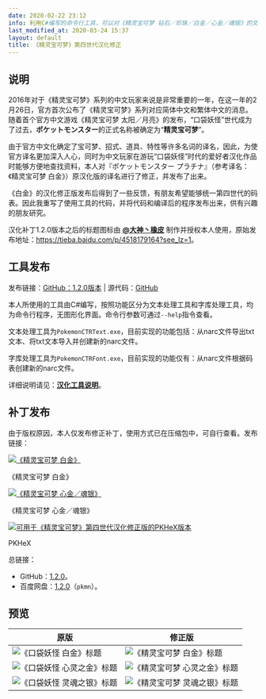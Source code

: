 ```yaml
---
date: 2020-02-22 23:12
info: 利用C#编写的命令行工具，可以对《精灵宝可梦 钻石／珍珠／白金／心金／魂银》的文本和字库进行修改。
last_modified_at: 2020-03-24 15:37
layout: default
title: 《精灵宝可梦》第四世代汉化修正
---
```

<div class="bilibiliBox" data-aid="96227144" data-cid="164268057" data-page="1"></div>

## 说明
2016年对于《精灵宝可梦》系列的中文玩家来说是非常重要的一年，在这一年的2月26日，官方首次公布了《精灵宝可梦》系列对应简体中文和繁体中文的消息。随着首个官方中文游戏《精灵宝可梦 太阳／月亮》的发布，“口袋妖怪”世代成为了过去，<strong lang="ja">ポケットモンスター</strong>的正式名称被确定为“**精灵宝可梦**”。

由于官方中文化确定了宝可梦、招式、道具、特性等许多名词的译名，因此，为使官方译名更加深入人心，同时为中文玩家在游玩“口袋妖怪”时代的爱好者汉化作品时能够方便地查找资料，本人对<span lang="ja">『ポケットモンスター プラチナ』</span>（参考译名：《精灵宝可梦 白金》）原汉化版的译名进行了修正，并发布了出来。

《白金》的汉化修正版发布后得到了一些反馈，有朋友希望能够统一第四世代的码表。因此我重写了使用工具的代码，并将代码和编译后的程序发布出来，供有兴趣的朋友研究。

汉化补丁1.2.0版本之后的标题图标由 **[@大神丶橡皮](https://tieba.baidu.com/home/main?un=%E5%A4%A7%E7%A5%9E%E4%B8%B6%E6%A9%A1%E7%9A%AE&ie=utf-8)** 制作并授权本人使用，原始发布地址：<https://tieba.baidu.com/p/4518179164?see_lz=1>。

## 工具发布
发布链接：[GitHub：1.2.0版本](https://github.com/Xzonn/PokemonChineseTranslationRevise/releases/tag/1.2.0) &#124; 源代码：[GitHub](https://github.com/Xzonn/PokemonChineseTranslationRevise/)

本人所使用的工具由C#编写，按照功能区分为文本处理工具和字库处理工具，均为命令行程序，无图形化界面。命令行参数可通过`--help`指令查看。

文本处理工具为`PokemonCTRText.exe`，目前实现的功能包括：从narc文件导出txt文本、将txt文本导入并创建新的narc文件。

字库处理工具为`PokemonCTRFont.exe`，目前实现的功能仅有：从narc文件根据码表创建新的narc文件。

详细说明请见：**[汉化工具说明](./Tools.html)**。

## 补丁发布
由于版权原因，本人仅发布修正补丁，使用方式已在压缩包中，可自行查看。发布链接：

<div class="row">
<div class="col-md-4 col-md-offset-1">
<a href="./Pt.html" style="display: block"><img src="https://file.moetu.org/images/2020/02/23/efdd474ffac175997868fa704bdc063e1f4ad7cdd56b9c40.jpg" alt="《精灵宝可梦 白金》" data-size="588" data-disp="block" /></a>
<p class="text-center">《精灵宝可梦 白金》</p>
</div>
<div class="col-md-4 col-md-offset-2">
<a href="./HGSS.html" style="display: block"><img src="https://file.moetu.org/images/2020/02/23/3e6f40d11d826cc1f4babd1c5b2147b08f8baaac761f7e65.jpg" alt="《精灵宝可梦 心金／魂银》" data-size="588" data-disp="block" /></a>

<p class="text-center">《精灵宝可梦 心金／魂银》</p>
</div>
</div>
<div class="row">
<div class="col-md-4 col-md-offset-4">
<a href="./PKHeX.html" style="display: block"><img src="https://file.moetu.org/images/2020/02/28/a7b4b821e754b775055372bb0380bc0d801bf278aa99f058.png" alt="可用于《精灵宝可梦》第四世代汉化修正版的PKHeX版本" data-size="588" data-disp="block" /></a>
<p class="text-center">PKHeX</p>
</div>
</div>

总链接：

- GitHub：[1.2.0](https://github.com/Xzonn/PokemonChineseTranslationRevise/releases/tag/patches-1.2.0)。
- 百度网盘：[1.2.0](https://pan.baidu.com/s/1tLhRCJjMfZJuxZSvD4I1GQ)（`pkmn`）。

## 预览
<table class="table">
<thead>
<tr><th>原版</th><th>修正版</th></tr>
</thead>
<tbody>
<tr><td><img src="https://file.moetu.org/images/2020/02/20/e23ee94c4705bb8188cde6ee2ba684f2370e44e045b982e4.png" alt="《口袋妖怪 白金》标题" data-disp="auto" /></td><td><img src="https://file.moetu.org/images/2020/03/24/808b046468c20f4b60a7361413efb8a91fe2d519e6c39d9b.png" alt="《精灵宝可梦 白金》标题" data-disp="auto" /></td></tr>
<tr><td><img src="https://file.moetu.org/images/2020/02/28/a8c17f7f507f7119d1f7caa8ab6458f5e446bc7ca62d2346.png" alt="《口袋妖怪 心灵之金》标题" data-disp="auto" /></td><td><img src="https://file.moetu.org/images/2020/03/24/5545beab7e329331555cfbfe24255b8e95fb55402337176d.png" alt="《精灵宝可梦 心灵之金》标题" data-disp="auto" /></td></tr>
<tr><td><img src="https://file.moetu.org/images/2020/02/28/94baba0691c671fb07233b6d7c4051a3d593e577132de3fe.png" alt="《口袋妖怪 灵魂之银》标题" data-disp="auto" /></td><td><img src="https://file.moetu.org/images/2020/03/24/3f954e319208266b71d62f2ea3cffa45be65c61b3e64c94f.png" alt="《精灵宝可梦 灵魂之银》标题" data-disp="auto" /></td></tr>
</tbody>
</table>